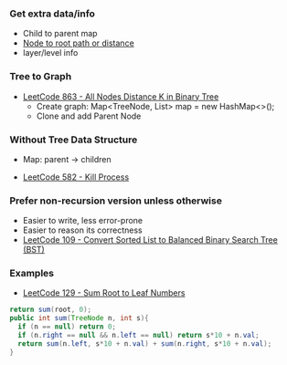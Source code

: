 ### Get extra data/info
- Child to parent map
- [Node to root path or distance](https://leetcode.com/problems/all-nodes-distance-k-in-binary-tree/discuss/143752/JAVA-Graph-%2B-BFS)
- layer/level info
### Tree to Graph
- [LeetCode 863 - All Nodes Distance K in Binary Tree](https://leetcode.com/problems/all-nodes-distance-k-in-binary-tree/discuss/143752/JAVA-Graph-%2B-BFS)
  - Create graph: Map<TreeNode, List<TreeNode>> map = new HashMap<>();
  - Clone and add Parent Node

### Without Tree Data Structure
- Map: parent -> children

- [LeetCode 582 - Kill Process](https://leetcode.com/articles/kill-process/)

### Prefer non-recursion version unless otherwise
- Easier to write, less error-prone
- Easier to reason its correctness
- [LeetCode 109 - Convert Sorted List to Balanced Binary Search Tree (BST)](https://leetcode.com/articles/convert-sorted-list-to-binary-search-tree)

### Examples
- [LeetCode 129 - Sum Root to Leaf Numbers](https://leetcode.com/problems/sum-root-to-leaf-numbers/discuss/41363/Short-Java-solution.-Recursion.)
```JAVA
return sum(root, 0);
public int sum(TreeNode n, int s){
  if (n == null) return 0;
  if (n.right == null && n.left == null) return s*10 + n.val;
  return sum(n.left, s*10 + n.val) + sum(n.right, s*10 + n.val);
}
```

